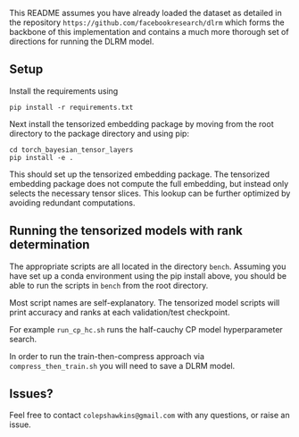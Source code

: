 This README assumes you have already loaded the dataset as detailed in the repository `https://github.com/facebookresearch/dlrm` which forms the backbone of this implementation and contains a much more thorough set of directions for running the DLRM model.

## Setup

Install the requirements using 
```
pip install -r requirements.txt
```
Next install the tensorized embedding package by moving from the root directory to the package directory and using pip:
```
cd torch_bayesian_tensor_layers
pip install -e .
```
This should set up the tensorized embedding package. The tensorized embedding package does not compute the full embedding, but instead only selects the necessary tensor slices. This lookup can be further optimized by avoiding redundant computations.

## Running the tensorized models with rank determination

The appropriate scripts are all located in the directory `bench`. Assuming you have set up a conda environment using the pip install above, you should be able to run the scripts in `bench` from the root directory.

Most script names are self-explanatory. The tensorized model scripts will print accuracy and ranks at each validation/test checkpoint. 

For example `run_cp_hc.sh` runs the half-cauchy CP model hyperparameter search.

In order to run the train-then-compress approach via `compress_then_train.sh` you will need to save a DLRM model.


## Issues?

Feel free to contact `colepshawkins@gmail.com` with any questions, or raise an issue.
